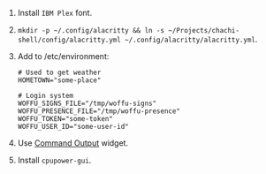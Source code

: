 1. Install `IBM Plex` font.
2. `mkdir -p ~/.config/alacritty && ln -s ~/Projects/chachi-shell/config/alacritty.yml ~/.config/alacritty/alacritty.yml`.
3. Add to /etc/environment:

   ```
   # Used to get weather
   HOMETOWN="some-place"

   # Login system
   WOFFU_SIGNS_FILE="/tmp/woffu-signs"
   WOFFU_PRESENCE_FILE="/tmp/woffu-presence"
   WOFFU_TOKEN="some-token"
   WOFFU_USER_ID="some-user-id"
   ```

4. Use [Command Output](https://store.kde.org/p/1166510/) widget.
5. Install `cpupower-gui`.
